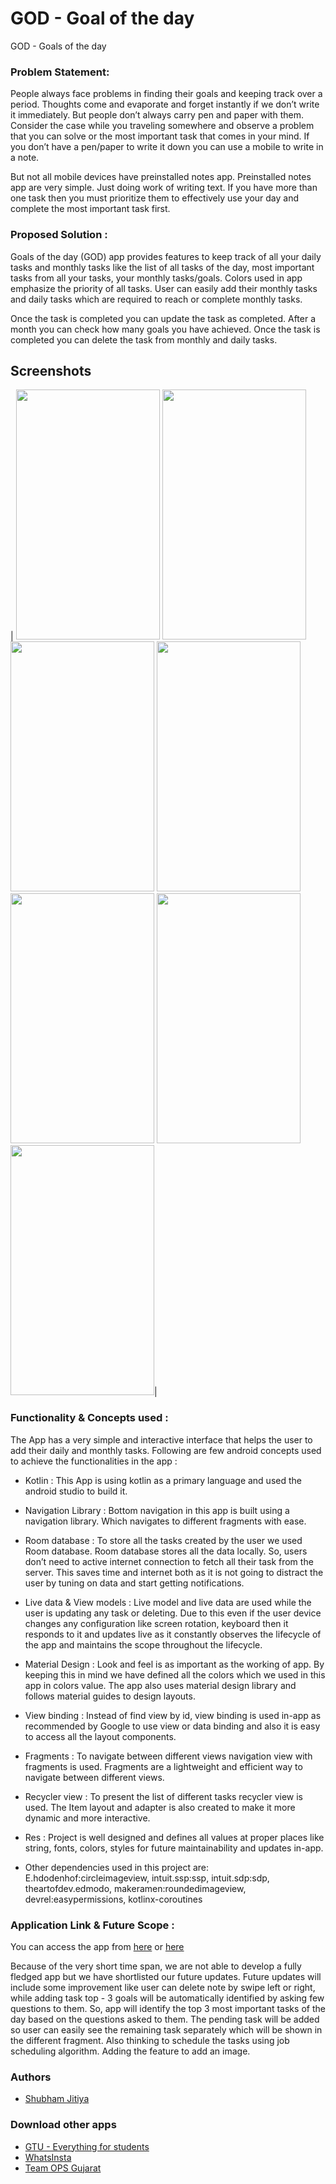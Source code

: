 
# GOD - Goal of the day

GOD - Goals of the day

### Problem Statement: 
People always face problems in finding their goals and keeping track over a period. Thoughts come and evaporate and forget instantly if we don’t write it immediately. But people don’t always carry pen and paper with them. Consider the case while you traveling somewhere and observe a problem that you can solve or the most important task that comes in your mind. If you don’t have a pen/paper to write it down you can use a mobile to write in a note. 

But not all mobile devices have preinstalled notes app. Preinstalled notes app are very simple. Just doing work of writing text. If you have more than one task then you must prioritize them to effectively use your day and complete the most important task first. 

### Proposed Solution : 
Goals of the day (GOD) app provides features to keep track of all your daily tasks and monthly tasks like the list of all tasks of the day, most important tasks from all your tasks, your monthly tasks/goals. Colors used in app emphasize the priority of all tasks. User can easily add their monthly tasks and daily tasks which are required to reach or complete monthly tasks.

Once the task is completed you can update the task as completed. After a month you can check how many goals you have achieved. Once the task is completed you can delete the task from monthly and daily tasks.


## Screenshots


| <img src = "https://github.com/TechTalkerShubh/GOD/blob/3b5cead14c8bbd519f81eeab7ed404356e3d9e8f/GOD%20-%20Assets/13.png" width="230" height="400" /> 
 <img src = "https://github.com/TechTalkerShubh/GOD/blob/3b5cead14c8bbd519f81eeab7ed404356e3d9e8f/GOD%20-%20Assets/14.png" width="230" height="400" /> 
<img src = "https://github.com/TechTalkerShubh/GOD/blob/3b5cead14c8bbd519f81eeab7ed404356e3d9e8f/GOD%20-%20Assets/15.png" width="230" height="400" />
<img src = "https://github.com/TechTalkerShubh/GOD/blob/3b5cead14c8bbd519f81eeab7ed404356e3d9e8f/GOD%20-%20Assets/16.png" width="230" height="400" />
<img src = "https://github.com/TechTalkerShubh/GOD/blob/3b5cead14c8bbd519f81eeab7ed404356e3d9e8f/GOD%20-%20Assets/17.png" width="230" height="400" />
<img src = "https://github.com/TechTalkerShubh/GOD/blob/3b5cead14c8bbd519f81eeab7ed404356e3d9e8f/GOD%20-%20Assets/18.png" width="230" height="400" />
<img src = "https://github.com/TechTalkerShubh/GOD/blob/3b5cead14c8bbd519f81eeab7ed404356e3d9e8f/GOD%20-%20Assets/19.png" width="230" height="400" />|




### Functionality & Concepts used : 
The App has a very simple and interactive interface that helps the user to add their daily and monthly tasks.
Following are few android concepts used to achieve the functionalities in the app :

* Kotlin : This App is using kotlin as a primary language and used the android studio to build it.

* Navigation Library : Bottom navigation in this app is built using a navigation library. Which navigates to different fragments with ease.

* Room database : To store all the tasks created by the user we used Room database. Room database stores all the data locally. So, users don’t need to active internet connection to fetch all their task from the server. This saves time and internet both as it is not going to distract the user by tuning on data and start getting notifications.

* Live data & View models : Live model and live data are used while the user is updating any task or deleting. Due to this even if the user device changes any configuration like screen rotation, keyboard then it responds to it and updates live as it constantly observes the lifecycle of the app and maintains the scope throughout the lifecycle.

* Material Design : Look and feel is as important as the working of app. By keeping this in mind we have defined all the colors which we used in this app in colors value. The app also uses material design library and follows material guides to design layouts.

* View binding : Instead of find view by id, view binding is used in-app as recommended by Google to use view or data binding and also it is easy to access all the layout components. 

* Fragments : To navigate between different views navigation view with fragments is used. Fragments are a lightweight and efficient way to navigate between different views.

* Recycler view : To present the list of different tasks recycler view is used. The Item layout and adapter is also created to make it more dynamic and more interactive.

* Res : Project is well designed and defines all values at proper places like string, fonts, colors, styles for future maintainability and updates in-app.

* Other dependencies used in this project are:
    E.hdodenhof:circleimageview, intuit.ssp:ssp, intuit.sdp:sdp, theartofdev.edmodo, makeramen:roundedimageview, devrel:easypermissions, kotlinx-coroutines

### Application Link & Future Scope : 
You can access the app from [here](https://play.google.com/store/apps/details?id=com.shubhamjitiya.god) or [here](https://drive.google.com/drive/folders/1AcYWmQtLbLGVgYKjgatai8cArRv6QUFH?usp=sharing)

Because of the very short time span, we are not able to develop a fully fledged app but we have shortlisted our future updates.
Future updates will include some improvement like user can delete note by swipe left or right, while adding task top - 3 goals will be automatically identified by asking few questions to them. So, app will identify the top 3 most important tasks of the day based on the questions asked to them. The pending task will be added so user can easily see the remaining task separately which will be shown in the different fragment. Also thinking to schedule the tasks using job scheduling algorithm. Adding the feature to add an image.


### Authors

- [Shubham Jitiya](https://gtu-everything-for-students.netlify.app/)

### Download other apps

- [GTU - Everything for students](https://play.google.com/store/apps/details?id=com.shubhjitiya.gecgandhinagar)
- [WhatsInsta](https://play.google.com/store/apps/details?id=com.shubhjitiya.whatsinstasaver)
- [Team OPS Gujarat](https://play.google.com/store/apps/details?id=com.gujarat.ops.team)





